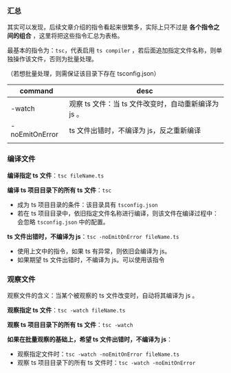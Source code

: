 ### 汇总

其实可以发现，后续文章介绍的指令看起来很繁多，实际上只不过是 **各个指令之间的组合** ，这里将把这些指令汇总为表格。

最基本的指令为：`tsc`，代表启用 `ts compiler` ，若后面追加指定文件名称，则单独操作该文件，否则为批量处理。

（若想批量处理，则需保证该目录下存在 tsconfig.json）

| command        | desc                                                 |
| -------------- | ---------------------------------------------------- |
| -watch         | 观察 ts 文件：当 ts 文件改变时，自动重新编译为 js 。 |
| -noEmitOnError | ts 文件出错时，不编译为 js，反之重新编译             |
|                |                                                      |



### 编译文件

**编译指定 ts 文件**：`tsc fileName.ts`

**编译 ts 项目目录下的所有 ts 文件**：`tsc` 

* 成为 ts 项目目录的条件：该目录具有 `tsconfig.json` 
* 若在 ts 项目目录中，依旧指定文件名称进行编译，则该文件在编译过程中：会忽略 `tsconfig.json` 中的配置。

**ts 文件出错时，不编译为 js**：`tsc -noEmitOnError fileName.ts`

* 使用上文中的指令，如果 ts 有异常，则依旧会编译为 js。
* 如果期望 ts 文件出错时，不编译为 js。可以使用该指令

### 观察文件

观察文件的含义：当某个被观察的 ts 文件改变时，自动将其编译为 js 。

**观察指定 ts 文件**：`tsc -watch fileName.ts`

**观察 ts 项目目录下的所有 ts 文件**：`tsc -watch`

**如果在批量观察的基础上，希望 ts 文件出错时，不编译为 js**：

* 观察指定文件时：`tsc -watch -noEmitOnError fileName.ts`
* 观察 ts 项目目录下的所有 ts 文件时：`tsc -watch -noEmitOnError`



